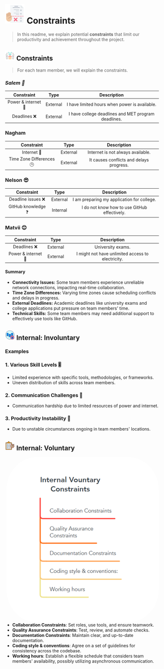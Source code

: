 # ![Alt Text](../assets/task-planner.png) Constraints

> In this readme, we explain potential **constraints** that limit our
> productivity and achievement throughout the project.

## ![Alt Text](../assets/outdoor.png) Constraints

> For each team member, we will explain the constraints.

### _Salem 👀_

| Constraint          | Type     | Description|
|:-------------------:|:--------:|:--------------------------------------------------:|
| Power & internet 🛜  | External | I have limited hours when power is available.|
| Deadlines ❌        | External | I have college deadlines and MET program deadlines.|

### Nagham

| Constraint          | Type     | Description |
|:-------------------:|:--------:|:--------------------------------------------------:|
| Internet 🛜        | External | Internet is not always available.|
| Time Zone Differences 🕒 | External | It causes conflicts and delays progress.|

### Nelson 😎

| Constraint          | Type     | Description|
|:-------------------:|:--------:|:---------------------------------------------:|
| Deadline issues ❌  | External | I am preparing my application for college.   |
| GitHub knowledge ❓ | Internal | I do not know how to use GitHub effectively.|

### Matvii 😊

| Constraint          | Type     | Description|
|:-------------------:|:--------:|:--------------------------------------------------:|
| Deadlines ❌        | External | University exams.|
| Power & internet 🛜  | External | I might not have unlimited access to electricity.|

#### Summary

- **Connectivity Issues:** Some team members experience unreliable network connections,
 impacting real-time collaboration.
- **Time Zone Differences:** Varying time zones cause scheduling conflicts
 and delays in progress.
- **External Deadlines:** Academic deadlines like university exams
 and college applications put pressure on team members' time.
- **Technical Skills:** Some team members may need additional support
 to effectively use tools like GitHub.

## ![indoor](../assets/limited-access.png) Internal: Involuntary

### Examples

<!--
  Constraints that come from within your team, and you have no control over:
  - Each of your individual skill levels
  - Amount of time available to work on the project
-->

### 1. Various Skill Levels 🎚️

- Limited experience with specific tools, methodologies, or frameworks.
- Uneven distribution of skills across team members.

### 2. Communication Challenges 💬

- Communication hardship due to limited resources of power and internet.

### 3. Productivity Instability 🦥

- Due to unstable circumstances ongoing in team members' locations.

## ![indoor](../assets/scope.png) Internal: Voluntary

<img style="display: block; width: 500px; float: right; border-radius: 20%"
 alt="blablab" src="../assets/internal-voluntary-constraints.png"/>

- **Collaboration Constraints**: Set roles, use tools, and ensure teamwork.
- **Quality Assurance Constraints**: Test, review, and automate checks.
- **Documentation Constraints**: Maintain clear, and up-to-date documentation.
- **Coding style & conventions**: Agree on a set of guidelines for consistency
   across the codebase.
- **Working hours**: Establish a flexible schedule that
  considers team members' availability, possibly utilizing asynchronous communication.
